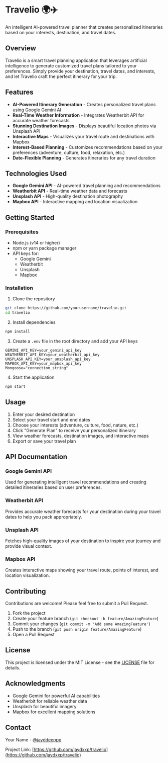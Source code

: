 # Travelio 🌍✈️

An intelligent AI-powered travel planner that creates personalized itineraries based on your interests, destination, and travel dates.

## Overview

Travelio is a smart travel planning application that leverages artificial intelligence to generate customized travel plans tailored to your preferences. Simply provide your destination, travel dates, and interests, and let Travelio craft the perfect itinerary for your trip.

## Features

- **AI-Powered Itinerary Generation** - Creates personalized travel plans using Google Gemini AI
- **Real-Time Weather Information** - Integrates Weatherbit API for accurate weather forecasts
- **Stunning Destination Images** - Displays beautiful location photos via Unsplash API
- **Interactive Maps** - Visualizes your travel route and destinations with Mapbox
- **Interest-Based Planning** - Customizes recommendations based on your preferences (adventure, culture, food, relaxation, etc.)
- **Date-Flexible Planning** - Generates itineraries for any travel duration

## Technologies Used

- **Google Gemini API** - AI-powered travel planning and recommendations
- **Weatherbit API** - Real-time weather data and forecasts
- **Unsplash API** - High-quality destination photography
- **Mapbox API** - Interactive mapping and location visualization

## Getting Started

### Prerequisites

- Node.js (v14 or higher)
- npm or yarn package manager
- API keys for:
  - Google Gemini
  - Weatherbit
  - Unsplash
  - Mapbox

### Installation

1. Clone the repository
```bash
git clone https://github.com/yourusername/travelio.git
cd travelio
```

2. Install dependencies
```bash
npm install
```

3. Create a `.env` file in the root directory and add your API keys
```env
GEMINI_API_KEY=your_gemini_api_key
WEATHERBIT_API_KEY=your_weatherbit_api_key
UNSPLASH_API_KEY=your_unsplash_api_key
MAPBOX_API_KEY=your_mapbox_api_key
Mongoose="connection_string"
```

4. Start the application
```bash
npm start
```

## Usage

1. Enter your desired destination
2. Select your travel start and end dates
3. Choose your interests (adventure, culture, food, nature, etc.)
4. Click "Generate Plan" to receive your personalized itinerary
5. View weather forecasts, destination images, and interactive maps
6. Export or save your travel plan

## API Documentation

### Google Gemini API
Used for generating intelligent travel recommendations and creating detailed itineraries based on user preferences.

### Weatherbit API
Provides accurate weather forecasts for your destination during your travel dates to help you pack appropriately.

### Unsplash API
Fetches high-quality images of your destination to inspire your journey and provide visual context.

### Mapbox API
Creates interactive maps showing your travel route, points of interest, and location visualization.

## Contributing

Contributions are welcome! Please feel free to submit a Pull Request.

1. Fork the project
2. Create your feature branch (`git checkout -b feature/AmazingFeature`)
3. Commit your changes (`git commit -m 'Add some AmazingFeature'`)
4. Push to the branch (`git push origin feature/AmazingFeature`)
5. Open a Pull Request

## License

This project is licensed under the MIT License - see the [LICENSE](LICENSE) file for details.

## Acknowledgments

- Google Gemini for powerful AI capabilities
- Weatherbit for reliable weather data
- Unsplash for beautiful imagery
- Mapbox for excellent mapping solutions

## Contact

Your Name - [@jayddeeppp](https://twitter.com/jayddeeppp) 

Project Link: [https://github.com/jaydxxp/travelio](https://github.com/jaydxxp/travelio)

